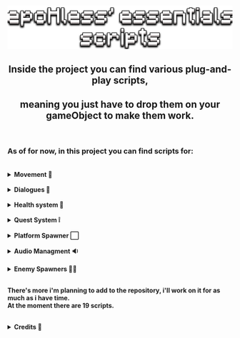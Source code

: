 <p align="center"><img src="demo/title.png"></p>

## <center> <b> Inside the project you can find various plug-and-play scripts, </center>

## <center> <b> meaning you just have to drop them on your gameObject to make them work.</center>

<br>

### As of for now, in this project you can find scripts for:

<br>
<details>
<summary>Movement 🦶</summary><br>

<details>
<summary>Topdown Movement</summary>

![dialogue](demo/topdownmov.gif)

</details>
<details>
<summary>Platform Movement with jump (and double jump)</summary>

![dialogue](demo/platmov.gif)

</details>
<details>
<summary>Drag and Shoot Movement</summary>

![dialogue](demo/linerendmov.gif)

</details>
<details>
<summary>Grid based Movement</summary>

![dialogue](demo/gridmov.gif)

</details>
<details>
<summary>Flappy Bird like movement</summary>

![dialogue](demo/flapmov.gif)

</details>
</details>

<br>

<details>
<summary>Dialogues 💬</summary>

    - TypeWriter Effect for text;
    - Conversation between multiple characters;
    - Scriptable object used to easily create dialogues.

![dialogue](demo/dialogue.gif)

</details>

<br>

<details>
<summary>Health system 💖</summary>

<details open>
<summary>Zelda like health system</summary>

    - Full/Empty hearths;
    - Dev can decide total amount of hearths;
    - PlayerPref ready.

![health](demo/health.gif)

</details>
<details open>
<summary>Health slider system</summary>

    - Fully customizable slider;
    - Dev can decide total amount of HPs;
    - PlayerPref ready.

![health](demo/HPslider.gif)

</details>
</details>

<br>

<details>
<summary>Quest System ❕</summary>

<details open>
<summary>Quest Manager</summary>

    - Create new quests;
    - Check quests completion.

</details>
<details open>
<summary>Quest Marker</summary>

    - Mark quests a completed via OnTriggerEnter or by pressing a given KeyCode inside its area.

</details>
<details open>
<summary>Quest Object Activator</summary>

    - Activate/Deactivate a given object upon quest completion;
    - Could also implement UnityEvents.

</details>

![quest](demo/quest.gif)

</details>

<br>

<details>
<summary>Platform Spawner ⬜</summary>

    - Spawn a gameObject and move it from point A to B;
    - Useful for games like Flappy Bird or Endless Runners.

![platforms](demo/movinplatfms.gif)

</details>

<br>

<details>
<summary>Audio Managment 🔉</summary>

<details open>
<summary>Audio Slider</summary>

    - Dedicated custom sliders and scripts to manage audio runtimes
    - Save audio volume inside a PlayerPrefab that will save and use the value on start

</details>
<details open>
<summary>Audio Toggle</summary>

    - Mute audio of a selected group of sliders
    - Value is saved in a prefab and will be set as such on start

</details>

![audio](demo/audio.gif)

</details>

<br>

<details>
<summary>Enemy Spawners 🧛‍♂️</summary>

    - Spawn a random object from an array of gameObjects
    - Select a Min/Max numbers of enemies to spawn per callback
    - Select how many enemies can be active at the same time

<details open>
<summary>Spawn gameObjects inside Tilemap</summary>

![spawner](demo/spawnInTilemap.gif)

</details>
<details open>
<summary>Spawn gameObjects inside Area</summary>

![spawner](demo/spawnInArea.gif)

</details>
</details>

<br>

There's more i'm planning to add to the repository, i'll work on it for as much as i have time.<br>
At the moment there are 19 scripts.

<br>

<details>
<summary>Credits 👑</summary>

- This project uses [@PixeyeHQ](https://github.com/PixeyeHQ/InspectorFoldoutGroup) inspector foldout group to make the development cleaner;

- The hearths sprites used in the zelda like hearth system were taken from [NicoleMarieT](https://nicolemariet.itch.io/pixel-heart-animation-32x32-16x16-freebie) on itch.io;

- The font used is taken from [Void](https://arcade.itch.io/heartbit) on itch.io;

- Tilemap asset taken from [Adam Saltman](https://adamatomic.itch.io/jawbreaker) on itch.io;

- Enemy sprite taken from [0x72](https://0x72.itch.io/dungeontileset-ii) on itch.io.
</details>
